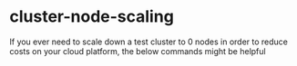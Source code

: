 # cluster-node-scaling
If you ever need to scale down a test cluster to 0 nodes in order to reduce costs on your cloud platform, the below commands might be helpful
